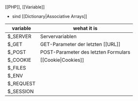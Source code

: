 [[PHP]], [[Variable]]

- sind [[Dictionary|Associative Arrays]]


| variable  | wehat it is                          |
| --------- | ------------------------------------ |
| $_SERVER  | Servervariablen                      |
| $_GET     | GET-Parameter der letzten [[URL]]    |
| $_POST    | POST-Parameter des letzten Formulars |
| $_COOKIE  | [[Cookie\|Cookies]]                  |
| $_FILES   |                                      |
| $_ENV     |                                      |
| $_REQUEST |                                      |
| $_SESSION |                                      |
